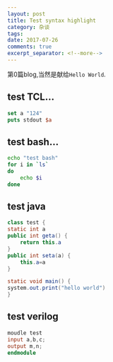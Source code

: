```yaml
---
layout: post
title: Test syntax highlight
category: 杂谈
tags: 
date: 2017-07-26
comments: true
excerpt_separator: <!--more-->
---
```

第0篇blog,当然是献给`Hello World`.
<!--more-->
## test TCL...   
```tcl
set a "124"
puts stdout $a
```

## test bash...   
```bash
echo "test bash"
for i in `ls`
do
	echo $i
done
```
## test java  
```java
class test {
static int a
public int geta() {
	return this.a
}
public int seta(a) {
	this.a=a
}

static void main() {
system.out.print("hello world")
}
```
## test verilog  
```verilog
moudle test
input a,b,c;
output m,n;
endmodule
```

